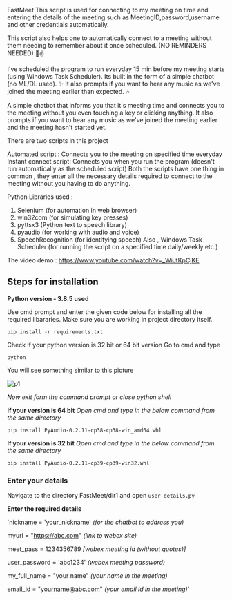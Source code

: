 FastMeet
This script is used for connecting to my meeting on time and entering the details of the meeting such as MeetingID,password,username and other credentials automatically.

This script also helps one to automatically connect to a meeting without them needing to remember about it once scheduled. (NO REMINDERS NEEDED) 🤠✌️

I've scheduled the program to run everyday 15 min before my meeting starts (using Windows Task Scheduler). Its built in the form of a simple chatbot (no ML/DL used). ✨ It also prompts if you want to hear any music as we've joined the meeting earlier than expected. 🎶

A simple chatbot that informs you that it's meeting time and connects you to the meeting without you even touching a key or clicking anything. It also prompts if you want to hear any music as we've joined the meeting earlier and the meeting hasn't started yet.

There are two scripts in this project

Automated script : Connects you to the meeting on specified time everyday
Instant connect script: Connects you when you run the program (doesn't run automatically as the scheduled script)
Both the scripts have one thing in common , they enter all the necessary details required to connect to the meeting without you having to do anything.

Python Libraries used :

1. Selenium (for automation in web browser)
2. win32com (for simulating key presses)
3. pyttsx3 (Python text to speech library)
4. pyaudio (for working with audio and voice)
5. SpeechRecognition (for identifying speech) Also , Windows Task Scheduler (for running the script on a specified time daily/weekly etc.)

The video demo : https://www.youtube.com/watch?v=_WiJtKpCjKE

## Steps for installation
**Python version - 3.8.5 used**

Use cmd prompt and enter the given code below for installing all the required libararies. Make sure you are working in project directory itself.

`pip install -r requirements.txt`

Check if your python version is 32 bit or 64 bit version
Go to cmd and type

`python`

You will see something similar to this picture

![p1](https://user-images.githubusercontent.com/48662097/111827132-8c856800-890f-11eb-8fcd-4f2745d7eaf6.jpg)

*Now exit form the command prompt or close python shell*

**If your version is 64 bit**
*Open cmd and type in the below command from the same directory*

`pip install PyAudio-0.2.11-cp38-cp38-win_amd64.whl`

**If your version is 32 bit**
*Open cmd and type in the below command from the same directory*

`pip install PyAudio-0.2.11-cp39-cp39-win32.whl`

### Enter your details

Navigate to the directory FastMeet/dir1 and open `user_details.py`

**Enter the required details**

`nickname = 'your_nickname' *(for the chatbot to address you)*

myurl = "https://abc.com" *(link to webex site)*

meet_pass = 1234356789  *[webex meeting id (without quotes)]*

user_password = 'abc1234' *(webex meeting password)*

my_full_name = "your name" *(your name in the meeting)*

email_id = "yourname@abc.com" *(your email id in the meeting)*`



